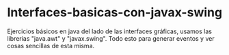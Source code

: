 # Interfaces-basicas-con-javax-swing
Ejercicios básicos en java del lado de las interfaces gráficas, usamos las librerias "java.awt" y "javax.swing".
Todo esto para generar eventos y ver cosas sencillas de esta misma.
